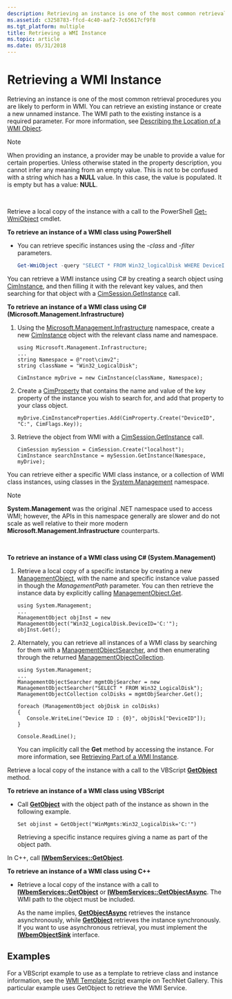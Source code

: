```yaml
---
description: Retrieving an instance is one of the most common retrieval procedures you are likely to perform in WMI.
ms.assetid: c3258783-ffcd-4c40-aaf2-7c65617cf9f8
ms.tgt_platform: multiple
title: Retrieving a WMI Instance
ms.topic: article
ms.date: 05/31/2018
---
```


# Retrieving a WMI Instance

Retrieving an instance is one of the most common retrieval procedures you are likely to perform in WMI. You can retrieve an existing instance or create a new unnamed instance. The WMI path to the existing instance is a required parameter. For more information, see [Describing the Location of a WMI Object](describing-the-location-of-a-wmi-object.md).

> [!Note]  
> When providing an instance, a provider may be unable to provide a value for certain properties. Unless otherwise stated in the property description, you cannot infer any meaning from an empty value. This is not to be confused with a string which has a **NULL** value. In this case, the value is populated. It is empty but has a value: **NULL**.

 

Retrieve a local copy of the instance with a call to the PowerShell [Get-WmiObject](https://technet.microsoft.com/library/dd315379.aspx) cmdlet.

**To retrieve an instance of a WMI class using PowerShell**

-   You can retrieve specific instances using the *-class* and *-filter* parameters.

    ```PowerShell
    Get-WmiObject -query "SELECT * FROM Win32_logicalDisk WHERE DeviceID = 'C:'"
    ```

    

You can retrieve a WMI instance using C# by creating a search object using [CimInstance](/previous-versions/windows/desktop/wmi_v2/mi-managed-api/hh832336(v=vs.85)), and then filling it with the relevant key values, and then searching for that object with a [CimSession.GetInstance](/previous-versions/windows/desktop/wmi_v2/mi-managed-api/hh832585(v=vs.85)) call.

**To retrieve an instance of a WMI class using C# (Microsoft.Management.Infrastructure)**

1.  Using the [Microsoft.Management.Infrastructure](/previous-versions/windows/desktop/wmi_v2/mi-managed-api/hh832958(v=vs.85)) namespace, create a new [CimInstance](/previous-versions/windows/desktop/wmi_v2/mi-managed-api/hh832336(v=vs.85)) object with the relevant class name and namespace.

    ```CSharp
    using Microsoft.Management.Infrastructure;
    ...
    string Namespace = @"root\cimv2";
    string className = "Win32_LogicalDisk";

    CimInstance myDrive = new CimInstance(className, Namespace);
    ```

    

2.  Create a [CimProperty](/previous-versions/windows/desktop/wmi_v2/mi-managed-api/hh832461(v=vs.85)) that contains the name and value of the key property of the instance you wish to search for, and add that property to your class object.

    ```CSharp
    myDrive.CimInstanceProperties.Add(CimProperty.Create("DeviceID", "C:", CimFlags.Key));
    ```

    

3.  Retrieve the object from WMI with a [CimSession.GetInstance](/previous-versions/windows/desktop/wmi_v2/mi-managed-api/hh832585(v=vs.85)) call.

    ```CSharp
    CimSession mySession = CimSession.Create("localhost");
    CimInstance searchInstance = mySession.GetInstance(Namespace, myDrive);
    ```

    

You can retrieve either a specific WMI class instance, or a collection of WMI class instances, using classes in the [System.Management](/dotnet/api/system.management) namespace.

> [!Note]  
> **System.Management** was the original .NET namespace used to access WMI; however, the APIs in this namespace generally are slower and do not scale as well relative to their more modern **Microsoft.Management.Infrastructure** counterparts.

 

**To retrieve an instance of a WMI class using C# (System.Management)**

1.  Retrieve a local copy of a specific instance by creating a new [ManagementObject](/dotnet/api/system.management.managementobject), with the name and specific instance value passed in though the *ManagementPath* parameter. You can then retrieve the instance data by explicitly calling [ManagementObject.Get](/dotnet/api/system.management.managementobject.get#System_Management_ManagementObject_Get).

    ```CSharp
    using System.Management;
    ...
    ManagementObject objInst = new ManagementObject("Win32_LogicalDisk.DeviceID='C:'");
    objInst.Get();
    ```

    

2.  Alternately, you can retrieve all instances of a WMI class by searching for them with a [ManagementObjectSearcher](/dotnet/api/system.management.managementobjectsearcher), and then enumerating through the returned [ManagementObjectCollection](/dotnet/api/system.management.managementobjectcollection).

    ```CSharp
    using System.Management;
    ...
    ManagementObjectSearcher mgmtObjSearcher = new ManagementObjectSearcher("SELECT * FROM Win32_LogicalDisk");
    ManagementObjectCollection colDisks = mgmtObjSearcher.Get();

    foreach (ManagementObject objDisk in colDisks)
    {
       Console.WriteLine("Device ID : {0}", objDisk["DeviceID"]);
    }

    Console.ReadLine();
    ```

    

    You can implicitly call the **Get** method by accessing the instance. For more information, see [Retrieving Part of a WMI Instance](retrieving-part-of-an-instance.md).

Retrieve a local copy of the instance with a call to the VBScript [**GetObject**](https://msdn.microsoft.com/library/e9waz863(v=VS.71).aspx) method.

**To retrieve an instance of a WMI class using VBScript**

-   Call [**GetObject**](https://msdn.microsoft.com/library/e9waz863(v=VS.71).aspx) with the object path of the instance as shown in the following example.

    ```VB
    Set objinst = GetObject("WinMgmts:Win32_LogicalDisk='C:'")
    ```

    

    Retrieving a specific instance requires giving a name as part of the object path.

In C++, call [**IWbemServices::GetObject**](/windows/desktop/api/WbemCli/nf-wbemcli-iwbemservices-getobject).

**To retrieve an instance of a WMI class using C++**

-   Retrieve a local copy of the instance with a call to [**IWbemServices::GetObject**](/windows/desktop/api/WbemCli/nf-wbemcli-iwbemservices-getobject) or [**IWbemServices::GetObjectAsync**](/windows/desktop/api/WbemCli/nf-wbemcli-iwbemservices-getobjectasync). The WMI path to the object must be included.

    As the name implies, [**GetObjectAsync**](/windows/desktop/api/WbemCli/nf-wbemcli-iwbemservices-getobjectasync) retrieves the instance asynchronously, while [**GetObject**](/windows/desktop/api/WbemCli/nf-wbemcli-iwbemservices-getobject) retrieves the instance synchronously. If you want to use asynchronous retrieval, you must implement the [**IWbemObjectSink**](iwbemobjectsink.md) interface.

## Examples

For a VBScript example to use as a template to retrieve class and instance information, see the [WMI Template Script](https://Gallery.TechNet.Microsoft.Com/aded1ef3-d2af-4821-8a92-b5c22ca2ecd8) example on TechNet Gallery. This particular example uses GetObject to retrieve the WMI Service.

 

 
